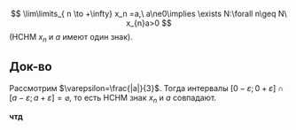 $$
\lim\limits_{ n \to +\infty} x_n =a,\ a\ne0\implies \exists N:\forall n\geq N\ x_{n}a>0
$$
(НСНМ $x_{n}$ и $a$ имеют один знак).

## Док-во

Рассмотрим $\varepsilon=\frac{|a|}{3}$. Тогда интервалы $[0-\varepsilon;0+\varepsilon]\cap[a-\varepsilon;a+\varepsilon]=\varnothing$, то есть НСНМ знак $x_{n}$ и $a$ совпадают.

**чтд**